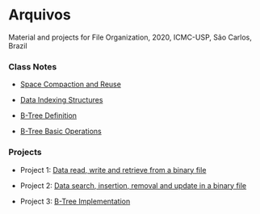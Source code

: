 # Arquivos
Material and projects for File Organization, 2020, ICMC-USP, São Carlos, Brazil

### Class Notes

- [Space Compaction and Reuse](https://github.com/yasmin-araujo/Arquivos/blob/master/Compactacao_e_Reuso_de_Espaco.md)

- [Data Indexing Structures](https://github.com/yasmin-araujo/Arquivos/blob/master/Estruturas_de_Indexacao_de_Dados.md)

- [B-Tree Definition](https://github.com/yasmin-araujo/Arquivos/blob/master/Arvore-B_-_Definicao.md)

- [B-Tree Basic Operations](https://github.com/yasmin-araujo/Arquivos/blob/master/Arvore-B_-_Operacoes_Basicas.md)



### Projects

- Project 1: [Data read, write and retrieve from a binary file](https://github.com/yasmin-araujo/Arquivos/tree/master/Trabalho1)

- Project 2: [Data search, insertion, removal and update in a binary file](https://github.com/yasmin-araujo/Arquivos/tree/master/Trabalho2)

- Project 3: [B-Tree Implementation](https://github.com/yasmin-araujo/Arquivos/tree/master/Trabalho3)
